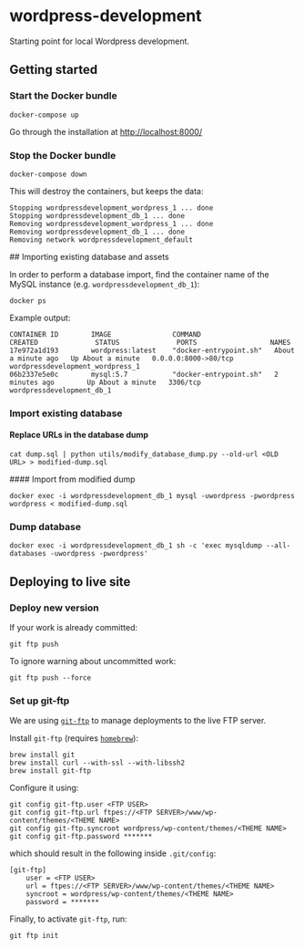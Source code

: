 # wordpress-development

Starting point for local Wordpress development.

## Getting started

### Start the Docker bundle

    docker-compose up

Go through the installation at [http://localhost:8000/](http://localhost:8000/)

### Stop the Docker bundle

    docker-compose down

This will destroy the containers, but keeps the data:

```
Stopping wordpressdevelopment_wordpress_1 ... done
Stopping wordpressdevelopment_db_1 ... done
Removing wordpressdevelopment_wordpress_1 ... done
Removing wordpressdevelopment_db_1 ... done
Removing network wordpressdevelopment_default
```

## Importing existing database and assets

In order to perform a database import, find the container name of the MySQL instance (e.g. `wordpressdevelopment_db_1`):

    docker ps

Example output:

```
CONTAINER ID        IMAGE               COMMAND                  CREATED              STATUS              PORTS                  NAMES
17e972a1d193        wordpress:latest    "docker-entrypoint.sh"   About a minute ago   Up About a minute   0.0.0.0:8000->80/tcp   wordpressdevelopment_wordpress_1
06b2337e5e0c        mysql:5.7           "docker-entrypoint.sh"   2 minutes ago        Up About a minute   3306/tcp               wordpressdevelopment_db_1
```

### Import existing database

#### Replace URLs in the database dump

    cat dump.sql | python utils/modify_database_dump.py --old-url <OLD URL> > modified-dump.sql

#### Import from modified dump

    docker exec -i wordpressdevelopment_db_1 mysql -uwordpress -pwordpress wordpress < modified-dump.sql

### Dump database

    docker exec -i wordpressdevelopment_db_1 sh -c 'exec mysqldump --all-databases -uwordpress -pwordpress'

## Deploying to live site

### Deploy new version

If your work is already committed:

    git ftp push

To ignore warning about uncommitted work:

    git ftp push --force

### Set up git-ftp

We are using [`git-ftp`](https://github.com/git-ftp/git-ftp/blob/master/man/git-ftp.1.md) to manage deployments to the live FTP server.

Install `git-ftp` (requires [`homebrew`](http://brew.sh/)):

    brew install git
    brew install curl --with-ssl --with-libssh2
    brew install git-ftp

Configure it using:

    git config git-ftp.user <FTP USER>
    git config git-ftp.url ftpes://<FTP SERVER>/www/wp-content/themes/<THEME NAME>
    git config git-ftp.syncroot wordpress/wp-content/themes/<THEME NAME>
    git config git-ftp.password *******

which should result in the following inside `.git/config`:

    [git-ftp]
	    user = <FTP USER>
	    url = ftpes://<FTP SERVER>/www/wp-content/themes/<THEME NAME>
        syncroot = wordpress/wp-content/themes/<THEME NAME>
	    password = *******

Finally, to activate `git-ftp`, run:

    git ftp init
